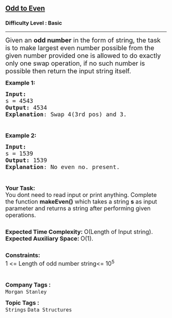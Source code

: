 <h2><a href="https://www.geeksforgeeks.org/problems/odd-to-even0537/1?itm_source=geeksforgeeks&itm_medium=article&itm_campaign=bottom_sticky_on_article">Odd to Even</a></h2><h3>Difficulty Level : Basic</h3><hr><div class="problems_problem_content__Xm_eO"><p><span style="font-size: 20px;">Given an <strong>odd number</strong> in the form of string, the task is to make largest even number possible from the given number provided one is allowed to do exactly only one swap operation, if no such number is possible then return the input string itself.</span></p>
<p><span style="font-size: 18px;"><strong>Example 1:</strong></span></p>
<pre><span style="font-size: 18px;"><strong>Input:</strong>
s = 4543
<strong>Output:</strong> 4534
<strong>Explanation</strong>: Swap 4(3rd pos) and 3.</span></pre>
<p>&nbsp;</p>
<p><span style="font-size: 18px;"><strong>Example 2:</strong></span></p>
<pre><span style="font-size: 18px;"><strong>Input:</strong>
s = 1539
<strong>Output:</strong> 1539
<strong>Explanation</strong>: No even no. present.</span></pre>
<p>&nbsp;</p>
<p><span style="font-size: 18px;"><strong>Your Task: &nbsp;</strong><br>You dont need to read input or print anything. Complete the function&nbsp;<strong>makeEven()</strong>&nbsp;which takes a string&nbsp;<strong>s</strong> as input parameter and returns a string after performing given operations.</span><br>&nbsp;</p>
<p><span style="font-size: 18px;"><strong>Expected Time Complexity:&nbsp;</strong>O(Length of Input string).<br><strong>Expected Auxiliary Space:&nbsp;</strong>O(1).</span><br>&nbsp;</p>
<p><strong><span style="font-size: 18px;">Constraints:</span></strong><br><span style="font-size: 18px;">1 &lt;= Length of odd number string&lt;= 10<sup>5</sup></span></p>
<p>&nbsp;</p></div><p><span style=font-size:18px><strong>Company Tags : </strong><br><code>Morgan Stanley</code>&nbsp;<br><p><span style=font-size:18px><strong>Topic Tags : </strong><br><code>Strings</code>&nbsp;<code>Data Structures</code>&nbsp;